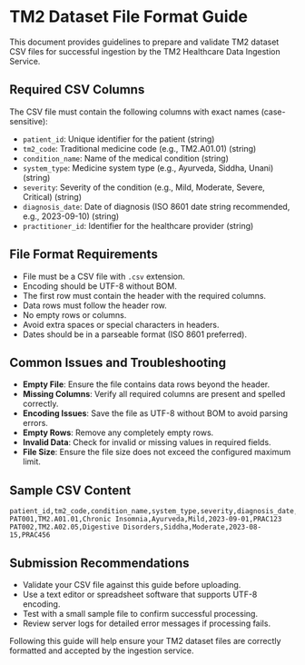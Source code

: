 # TM2 Dataset File Format Guide

This document provides guidelines to prepare and validate TM2 dataset CSV files for successful ingestion by the TM2 Healthcare Data Ingestion Service.

## Required CSV Columns

The CSV file must contain the following columns with exact names (case-sensitive):

- `patient_id`: Unique identifier for the patient (string)
- `tm2_code`: Traditional medicine code (e.g., TM2.A01.01) (string)
- `condition_name`: Name of the medical condition (string)
- `system_type`: Medicine system type (e.g., Ayurveda, Siddha, Unani) (string)
- `severity`: Severity of the condition (e.g., Mild, Moderate, Severe, Critical) (string)
- `diagnosis_date`: Date of diagnosis (ISO 8601 date string recommended, e.g., 2023-09-10) (string)
- `practitioner_id`: Identifier for the healthcare provider (string)

## File Format Requirements

- File must be a CSV file with `.csv` extension.
- Encoding should be UTF-8 without BOM.
- The first row must contain the header with the required columns.
- Data rows must follow the header row.
- No empty rows or columns.
- Avoid extra spaces or special characters in headers.
- Dates should be in a parseable format (ISO 8601 preferred).

## Common Issues and Troubleshooting

- **Empty File**: Ensure the file contains data rows beyond the header.
- **Missing Columns**: Verify all required columns are present and spelled correctly.
- **Encoding Issues**: Save the file as UTF-8 without BOM to avoid parsing errors.
- **Empty Rows**: Remove any completely empty rows.
- **Invalid Data**: Check for invalid or missing values in required fields.
- **File Size**: Ensure the file size does not exceed the configured maximum limit.

## Sample CSV Content

```csv
patient_id,tm2_code,condition_name,system_type,severity,diagnosis_date,practitioner_id
PAT001,TM2.A01.01,Chronic Insomnia,Ayurveda,Mild,2023-09-01,PRAC123
PAT002,TM2.A02.05,Digestive Disorders,Siddha,Moderate,2023-08-15,PRAC456
```

## Submission Recommendations

- Validate your CSV file against this guide before uploading.
- Use a text editor or spreadsheet software that supports UTF-8 encoding.
- Test with a small sample file to confirm successful processing.
- Review server logs for detailed error messages if processing fails.

Following this guide will help ensure your TM2 dataset files are correctly formatted and accepted by the ingestion service.
